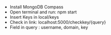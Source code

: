 -   Install MongoDB Compass
-   Open terminal and run: npm start
-   Insert Keys in local/keys
-   Check in link: localhost:5000/checkkey/{query}
-  Field in query : username, domain, key
